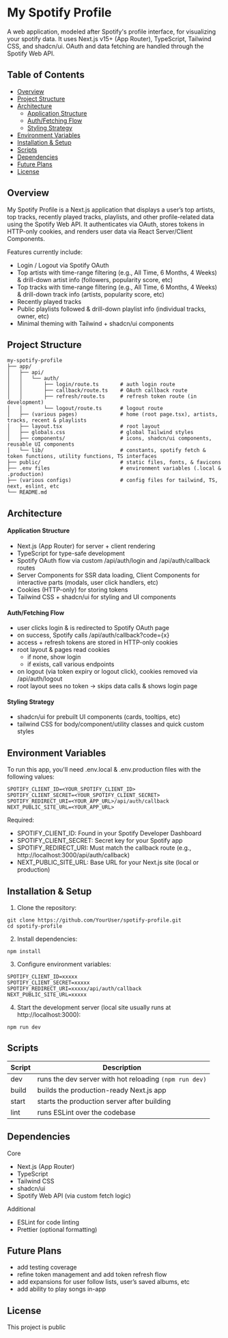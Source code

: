 # My Spotify Profile

A web application, modeled after Spotify's profile interface, for visualizing your spotify data. It uses Next.js v15+ (App Router), TypeScript, Tailwind CSS, and shadcn/ui. OAuth and data fetching are handled through the Spotify Web API.

## Table of Contents

-   [Overview](#overview)
-   [Project Structure](#project-structure)
-   [Architecture](#architecture)
    -   [Application Structure](#application-structure)
    -   [Auth/Fetching Flow](#authfetching-flow)
    -   [Styling Strategy](#styling-strategy)
-   [Environment Variables](#environment-variables)
-   [Installation & Setup](#installation--setup)
-   [Scripts](#scripts)
-   [Dependencies](#dependencies)
-   [Future Plans](#future-plans)
-   [License](#license)

## Overview

My Spotify Profile is a Next.js application that displays a user’s top artists, top tracks, recently played tracks, playlists, and other profile-related data using the Spotify Web API. It authenticates via OAuth, stores tokens in HTTP-only cookies, and renders user data via React Server/Client Components.

Features currently include:

-   Login / Logout via Spotify OAuth
-   Top artists with time-range filtering (e.g., All Time, 6 Months, 4 Weeks) & drill-down artist info (followers, popularity score, etc)
-   Top tracks with time-range filtering (e.g., All Time, 6 Months, 4 Weeks) & drill-down track info (artists, popularity score, etc)
-   Recently played tracks
-   Public playlists followed & drill-down playlist info (individual tracks, owner, etc)
-   Minimal theming with Tailwind + shadcn/ui components

## Project Structure

```
my-spotify-profile
├── app/
│   ├── api/
│   │   └── auth/
│   │       ├── login/route.ts       # auth login route
│   │       ├── callback/route.ts    # OAuth callback route
│   │       ├── refresh/route.ts     # refresh token route (in development)
│   │       └── logout/route.ts      # logout route
│   ├── (various pages)              # home (root page.tsx), artists, tracks, recent & playlists
│   ├── layout.tsx                   # root layout
│   ├── globals.css                  # global Tailwind styles
│   ├── components/                  # icons, shadcn/ui components, reusable UI components
│   └── lib/                         # constants, spotify fetch & token functions, utility functions, TS interfaces
├── public/                          # static files, fonts, & favicons
├── .env files                       # environment variables (.local & .production)
├── (various configs)                # config files for tailwind, TS, next, eslint, etc
└── README.md
```

## Architecture

#### Application Structure

-   Next.js (App Router) for server + client rendering
-   TypeScript for type-safe development
-   Spotify OAuth flow via custom /api/auth/login and /api/auth/callback routes
-   Server Components for SSR data loading, Client Components for interactive parts (modals, user click handlers, etc)
-   Cookies (HTTP-only) for storing tokens
-   Tailwind CSS + shadcn/ui for styling and UI components

#### Auth/Fetching Flow

-   user clicks login & is redirected to Spotify OAuth page
-   on success, Spotify calls /api/auth/callback?code={x}
-   access + refresh tokens are stored in HTTP-only cookies
-   root layout & pages read cookies
    -   if none, show login
    -   if exists, call various endpoints
-   on logout (via token expiry or logout click), cookies removed via /api/auth/logout
-   root layout sees no token → skips data calls & shows login page

#### Styling Strategy

-   shadcn/ui for prebuilt UI components (cards, tooltips, etc)
-   tailwind CSS for body/component/utility classes and quick custom styles

## Environment Variables

To run this app, you'll need .env.local & .env.production files with the following values:

```
SPOTIFY_CLIENT_ID=<YOUR_SPOTIFY_CLIENT_ID>
SPOTIFY_CLIENT_SECRET=<YOUR_SPOTIFY_CLIENT_SECRET>
SPOTIFY_REDIRECT_URI=<YOUR_APP_URL>/api/auth/callback
NEXT_PUBLIC_SITE_URL=<YOUR_APP_URL>
```

Required:

-   SPOTIFY_CLIENT_ID: Found in your Spotify Developer Dashboard
-   SPOTIFY_CLIENT_SECRET: Secret key for your Spotify app
-   SPOTIFY_REDIRECT_URI: Must match the callback route (e.g., http://localhost:3000/api/auth/callback)
-   NEXT_PUBLIC_SITE_URL: Base URL for your Next.js site (local or production)

## Installation & Setup

1. Clone the repository:

```
git clone https://github.com/YourUser/spotify-profile.git
cd spotify-profile
```

2. Install dependencies:

```
npm install
```

3. Configure environment variables:

```
SPOTIFY_CLIENT_ID=xxxxx
SPOTIFY_CLIENT_SECRET=xxxxx
SPOTIFY_REDIRECT_URI=xxxxx/api/auth/callback
NEXT_PUBLIC_SITE_URL=xxxxx
```

4. Start the development server (local site usually runs at http://localhost:3000):

```
npm run dev
```

## Scripts

| Script | Description                                            |
| ------ | ------------------------------------------------------ |
| dev    | runs the dev server with hot reloading `(npm run dev)` |
| build  | builds the production-ready Next.js app                |
| start  | starts the production server after building            |
| lint   | runs ESLint over the codebase                          |

## Dependencies

Core

-   Next.js (App Router)
-   TypeScript
-   Tailwind CSS
-   shadcn/ui
-   Spotify Web API (via custom fetch logic)

Additional

-   ESLint for code linting
-   Prettier (optional formatting)

## Future Plans

-   add testing coverage
-   refine token management and add token refresh flow
-   add expansions for user follow lists, user’s saved albums, etc
-   add ability to play songs in-app

## License

This project is public
